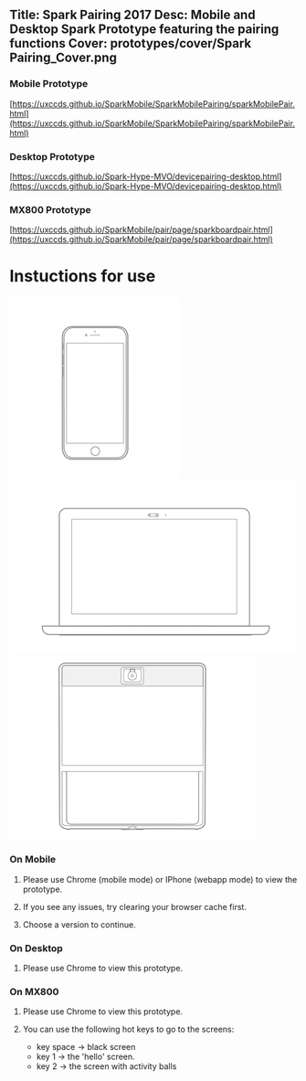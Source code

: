 Title: Spark Pairing 2017
Desc: Mobile and Desktop Spark Prototype featuring the pairing functions
Cover: prototypes/cover/Spark Pairing_Cover.png
---

### Mobile Prototype

[https://uxccds.github.io/SparkMobile/SparkMobilePairing/sparkMobilePair.html](https://uxccds.github.io/SparkMobile/SparkMobilePairing/sparkMobilePair.html)

### Desktop Prototype

[https://uxccds.github.io/Spark-Hype-MVO/devicepairing-desktop.html](https://uxccds.github.io/Spark-Hype-MVO/devicepairing-desktop.html)

### MX800 Prototype

[https://uxccds.github.io/SparkMobile/pair/page/sparkboardpair.html](https://uxccds.github.io/SparkMobile/pair/page/sparkboardpair.html)

# Instuctions for use

![mobile](../../../img_data/prototypes/Mobile-2x.png)
![Desktop](../../../img_data/prototypes/Desktop-2x.png)
![MX800](../../../img_data/prototypes/MX800-2x.png)

### On Mobile

1. Please use Chrome (mobile mode) or IPhone (webapp mode) to view the prototype.

2. If you see any issues, try clearing your browser cache first.

3. Choose a version to continue.

### On Desktop

1. Please use Chrome to view this prototype.

### On MX800

1. Please use Chrome to view this prototype.

2. You can use the following hot keys to go to the screens:
	* key space -> black screen
	* key 1 -> the 'hello' screen.
	* key 2 -> the screen with activity balls

